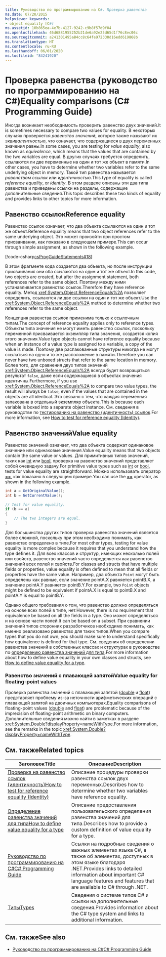 ```yaml
---
title: Руководство по программированию на C#. Проверка равенства
ms.date: 07/20/2015
helpviewer_keywords:
- object equality [C#]
ms.assetid: 10b865ea-4e7b-4127-9242-c9b8f57d9f04
ms.openlocfilehash: 46d6881955252b21de6a92e25d65d1f76c8ec06c
ms.sourcegitcommit: a241301495a84cc8c64fe972330d16edd619868b
ms.translationtype: HT
ms.contentlocale: ru-RU
ms.lasthandoff: 06/01/2020
ms.locfileid: "84241920"
---
```

# <a name="equality-comparisons-c-programming-guide"></a><span data-ttu-id="56027-102">Проверка равенства (руководство по программированию на C#)</span><span class="sxs-lookup"><span data-stu-id="56027-102">Equality comparisons (C# Programming Guide)</span></span>

<span data-ttu-id="56027-103">Иногда возникает необходимость проверить равенство двух значений.</span><span class="sxs-lookup"><span data-stu-id="56027-103">It is sometimes necessary to compare two values for equality.</span></span> <span data-ttu-id="56027-104">В некоторых случаях проверяется *равенство значений*, которое также называют их *эквивалентностью*, что означает, что содержащиеся в двух переменных значения равны.</span><span class="sxs-lookup"><span data-stu-id="56027-104">In some cases, you are testing for *value equality*, also known as *equivalence*, which means that the values that are contained by the two variables are equal.</span></span> <span data-ttu-id="56027-105">В других случаях требуется определить, ссылаются ли две переменные на один и тот же объект в памяти.</span><span class="sxs-lookup"><span data-stu-id="56027-105">In other cases, you have to determine whether two variables refer to the same underlying object in memory.</span></span> <span data-ttu-id="56027-106">Такой тип равенства называется *равенством ссылок* или *идентичностью*.</span><span class="sxs-lookup"><span data-stu-id="56027-106">This type of equality is called *reference equality*, or *identity*.</span></span> <span data-ttu-id="56027-107">В этом разделе описаны эти два типа равенства и приведены ссылки на разделы, содержащие дополнительные сведения.</span><span class="sxs-lookup"><span data-stu-id="56027-107">This topic describes these two kinds of equality and provides links to other topics for more information.</span></span>  
  
## <a name="reference-equality"></a><span data-ttu-id="56027-108">Равенство ссылок</span><span class="sxs-lookup"><span data-stu-id="56027-108">Reference equality</span></span>

 <span data-ttu-id="56027-109">Равенство ссылок означает, что два объекта ссылаются на один и тот же объект.</span><span class="sxs-lookup"><span data-stu-id="56027-109">Reference equality means that two object references refer to the same underlying object.</span></span> <span data-ttu-id="56027-110">Это может произойти при простом присваивании, как показано в следующем примере.</span><span class="sxs-lookup"><span data-stu-id="56027-110">This can occur through simple assignment, as shown in the following example.</span></span>  
  
 [!code-csharp[csProgGuideStatements#18](~/samples/snippets/csharp/VS_Snippets_VBCSharp/csProgGuideStatements/CS/Statements.cs#18)]  
  
 <span data-ttu-id="56027-111">В этом фрагменте кода создается два объекта, но после инструкции присваивания они оба ссылаются на один и тот же объект.</span><span class="sxs-lookup"><span data-stu-id="56027-111">In this code, two objects are created, but after the assignment statement, both references refer to the same object.</span></span> <span data-ttu-id="56027-112">Поэтому между ними устанавливается равенство ссылок.</span><span class="sxs-lookup"><span data-stu-id="56027-112">Therefore they have reference equality.</span></span> <span data-ttu-id="56027-113">Метод <xref:System.Object.ReferenceEquals%2A> позволяет определить, ссылаются ли две ссылки на один и тот же объект.</span><span class="sxs-lookup"><span data-stu-id="56027-113">Use the <xref:System.Object.ReferenceEquals%2A> method to determine whether two references refer to the same object.</span></span>  
  
<span data-ttu-id="56027-114">Концепция равенства ссылок применима только к ссылочным типам.</span><span class="sxs-lookup"><span data-stu-id="56027-114">The concept of reference equality applies only to reference types.</span></span> <span data-ttu-id="56027-115">Объекты типа значения не могут иметь равенство ссылок, поскольку переменной присваивается экземпляр типа значения, создается копия этого значения.</span><span class="sxs-lookup"><span data-stu-id="56027-115">Value type objects cannot have reference equality because when an instance of a value type is assigned to a variable, a copy of the value is made.</span></span> <span data-ttu-id="56027-116">Поэтому две распакованные структуры никогда не могут ссылаться на одно и то же расположение в памяти.</span><span class="sxs-lookup"><span data-stu-id="56027-116">Therefore you can never have two unboxed structs that refer to the same location in memory.</span></span> <span data-ttu-id="56027-117">Более того, для сравнения двух типов значений <xref:System.Object.ReferenceEquals%2A> всегда будет возвращаться результат `false`, даже если содержащиеся в объектах значения идентичны.</span><span class="sxs-lookup"><span data-stu-id="56027-117">Furthermore, if you use <xref:System.Object.ReferenceEquals%2A> to compare two value types, the result will always be `false`, even if the values that are contained in the objects are all identical.</span></span> <span data-ttu-id="56027-118">Это связано с тем, что каждая переменная запакована в отдельный экземпляр объекта.</span><span class="sxs-lookup"><span data-stu-id="56027-118">This is because each variable is boxed into a separate object instance.</span></span> <span data-ttu-id="56027-119">См. сведения в руководстве по [тестированию на равенство (идентичность) ссылок](./how-to-test-for-reference-equality-identity.md).</span><span class="sxs-lookup"><span data-stu-id="56027-119">For more information, see [How to test for reference equality (Identity)](./how-to-test-for-reference-equality-identity.md).</span></span>

## <a name="value-equality"></a><span data-ttu-id="56027-120">Равенство значений</span><span class="sxs-lookup"><span data-stu-id="56027-120">Value equality</span></span>

 <span data-ttu-id="56027-121">Равенство значений означает, что два объекта содержат одинаковое значение или одинаковые значения.</span><span class="sxs-lookup"><span data-stu-id="56027-121">Value equality means that two objects contain the same value or values.</span></span> <span data-ttu-id="56027-122">Для примитивных типов значений, таких как [int](../../language-reference/builtin-types/integral-numeric-types.md) или [bool](../../language-reference/builtin-types/bool.md), проверка на равенство значений представляет собой очевидную задачу.</span><span class="sxs-lookup"><span data-stu-id="56027-122">For primitive value types such as [int](../../language-reference/builtin-types/integral-numeric-types.md) or [bool](../../language-reference/builtin-types/bool.md), tests for value equality are straightforward.</span></span> <span data-ttu-id="56027-123">Можно использовать оператор [==](../../language-reference/operators/equality-operators.md#equality-operator-), как показано в следующем примере.</span><span class="sxs-lookup"><span data-stu-id="56027-123">You can use the [==](../../language-reference/operators/equality-operators.md#equality-operator-) operator, as shown in the following example.</span></span>  
  
```csharp  
int a = GetOriginalValue();  
int b = GetCurrentValue();  
  
// Test for value equality.
if (b == a)
{  
    // The two integers are equal.  
}  
```  
  
 <span data-ttu-id="56027-124">Для большинства других типов проверка равенства значений является более сложной, поскольку при этом необходимо понимать, как равенство определено в типе.</span><span class="sxs-lookup"><span data-stu-id="56027-124">For most other types, testing for value equality is more complex because it requires that you understand how the type defines it.</span></span> <span data-ttu-id="56027-125">Для всех классов и структур, имеющих несколько полей или свойств, равенство значений часто определяется как равенство значений всех полей и свойств.</span><span class="sxs-lookup"><span data-stu-id="56027-125">For classes and structs that have multiple fields or properties, value equality is often defined to mean that all fields or properties have the same value.</span></span> <span data-ttu-id="56027-126">Например, два объекта `Point` могут быть определены как равные, если значение pointA.X равняется pointB.X, а значение pointA.Y равняется pointB.Y.</span><span class="sxs-lookup"><span data-stu-id="56027-126">For example, two `Point` objects might be defined to be equivalent if pointA.X is equal to pointB.X and pointA.Y is equal to pointB.Y.</span></span>  
  
<span data-ttu-id="56027-127">Однако общего требования о том, что равенство должно определяться на основе всех полей в типе, нет.</span><span class="sxs-lookup"><span data-stu-id="56027-127">However, there is no requirement that equivalence be based on all the fields in a type.</span></span> <span data-ttu-id="56027-128">Оно может определяться и на основе части полей.</span><span class="sxs-lookup"><span data-stu-id="56027-128">It can be based on a subset.</span></span> <span data-ttu-id="56027-129">При сравнении значений типов сторонних разработчиков необходимо понимать, как именно реализовано равенство для таких типов.</span><span class="sxs-lookup"><span data-stu-id="56027-129">When you compare types that you do not own, you should make sure to understand specifically how equivalence is defined for that type.</span></span> <span data-ttu-id="56027-130">См. сведения об определении равенства значений в собственных классах и структурах в руководстве по [определению равенства значений для типа](./how-to-define-value-equality-for-a-type.md).</span><span class="sxs-lookup"><span data-stu-id="56027-130">For more information about how to define value equality in your own classes and structs, see [How to define value equality for a type](./how-to-define-value-equality-for-a-type.md).</span></span>
  
### <a name="value-equality-for-floating-point-values"></a><span data-ttu-id="56027-131">Равенство значений с плавающей запятой</span><span class="sxs-lookup"><span data-stu-id="56027-131">Value equality for floating-point values</span></span>

 <span data-ttu-id="56027-132">Проверка равенства значений с плавающей запятой ([double](../../language-reference/builtin-types/floating-point-numeric-types.md) и [float](../../language-reference/builtin-types/floating-point-numeric-types.md)) представляет проблему из-за неточности арифметических операций с плавающей запятой на двоичных компьютерах.</span><span class="sxs-lookup"><span data-stu-id="56027-132">Equality comparisons of floating-point values ([double](../../language-reference/builtin-types/floating-point-numeric-types.md) and [float](../../language-reference/builtin-types/floating-point-numeric-types.md)) are problematic because of the imprecision of floating-point arithmetic on binary computers.</span></span> <span data-ttu-id="56027-133">Дополнительные сведения можно найти в заметках в разделе <xref:System.Double?displayProperty=nameWithType>.</span><span class="sxs-lookup"><span data-stu-id="56027-133">For more information, see the remarks in the topic <xref:System.Double?displayProperty=nameWithType>.</span></span>  
  
## <a name="related-topics"></a><span data-ttu-id="56027-134">См. также</span><span class="sxs-lookup"><span data-stu-id="56027-134">Related topics</span></span>  
  
|<span data-ttu-id="56027-135">Заголовок</span><span class="sxs-lookup"><span data-stu-id="56027-135">Title</span></span>|<span data-ttu-id="56027-136">Описание</span><span class="sxs-lookup"><span data-stu-id="56027-136">Description</span></span>|  
|-----------|-----------------|  
|[<span data-ttu-id="56027-137">Проверка на равенство ссылок (идентичность)</span><span class="sxs-lookup"><span data-stu-id="56027-137">How to test for reference equality (Identity)</span></span>](./how-to-test-for-reference-equality-identity.md)|<span data-ttu-id="56027-138">Описание процедуры проверки равенства ссылок двух переменных.</span><span class="sxs-lookup"><span data-stu-id="56027-138">Describes how to determine whether two variables have reference equality.</span></span>|  
|[<span data-ttu-id="56027-139">Определение равенства значений для типа</span><span class="sxs-lookup"><span data-stu-id="56027-139">How to define value equality for a type</span></span>](./how-to-define-value-equality-for-a-type.md)|<span data-ttu-id="56027-140">Описание предоставления пользовательского определения равенства значений для типа.</span><span class="sxs-lookup"><span data-stu-id="56027-140">Describes how to provide a custom definition of value equality for a type.</span></span>|  
|[<span data-ttu-id="56027-141">Руководство по программированию на C#</span><span class="sxs-lookup"><span data-stu-id="56027-141">C# Programming Guide</span></span>](../index.md)|<span data-ttu-id="56027-142">Ссылки на подробные сведения о важных элементах языка C#, а также об элементах, доступных в этом языке благодаря .NET.</span><span class="sxs-lookup"><span data-stu-id="56027-142">Provides links to detailed information about important C# language features and features that are available to C# through .NET.</span></span>|  
|[<span data-ttu-id="56027-143">Типы</span><span class="sxs-lookup"><span data-stu-id="56027-143">Types</span></span>](../types/index.md)|<span data-ttu-id="56027-144">Сведения о системе типов C# и ссылки на дополнительные сведения.</span><span class="sxs-lookup"><span data-stu-id="56027-144">Provides information about the C# type system and links to additional information.</span></span>|  
  
## <a name="see-also"></a><span data-ttu-id="56027-145">См. также</span><span class="sxs-lookup"><span data-stu-id="56027-145">See also</span></span>

- [<span data-ttu-id="56027-146">Руководство по программированию на C#</span><span class="sxs-lookup"><span data-stu-id="56027-146">C# Programming Guide</span></span>](../index.md)
